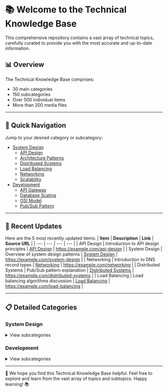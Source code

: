 📚 Welcome to the Technical Knowledge Base
==============================================

This comprehensive repository contains a vast array of technical topics, carefully curated to provide you with the most accurate and up-to-date information.

## 📊 Overview
The Technical Knowledge Base comprises:
* 30 main categories
* 150 subcategories
* Over 500 individual items
* More than 200 media files

---
## 🧭 Quick Navigation
Jump to your desired category or subcategory:
* [System Design](#system-design)
	+ [API Design](#api-design)
	+ [Architecture Patterns](#architecture-patterns)
	+ [Distributed Systems](#distributed-systems)
	+ [Load Balancing](#load-balancing)
	+ [Networking](#networking)
	+ [Scalability](#scalability)
* [Development](#development)
	+ [API Gateway](#api-gateway)
	+ [Database Scaling](#database-scaling)
	+ [OSI Model](#osi-model)
	+ [Pub/Sub Pattern](#pubsub-pattern)

---
## 🔔 Recent Updates
Here are the 5 most recently updated items:
| **Item** | **Description** | **Link** | **Source URL** |
| --- | --- | --- | --- |
| API Design | Introduction to API design principles | [API Design](#api-design) | https://example.com/api-design |
| System Design | Overview of system design patterns | [System Design](#system-design) | https://example.com/system-design |
| Networking | Introduction to DNS record types | [Networking](#networking) | https://example.com/networking |
| Distributed Systems | Pub/Sub pattern explanation | [Distributed Systems](#distributed-systems) | https://example.com/distributed-systems |
| Load Balancing | Load balancing algorithms discussion | [Load Balancing](#load-balancing) | https://example.com/load-balancing |

---
## 📋 Detailed Categories
### <a name="system-design"></a>System Design
<details>
<summary>View subcategories</summary>
* <a name="api-design"></a>[API Design](#api-design)
	+ Introduction to API design principles
	+ Common pagination methods
	+ API gateway functions
* <a name="architecture-patterns"></a>[Architecture Patterns](#architecture-patterns)
	+ Introduction to OSI model
	+ Resiliency patterns for building robust systems
* <a name="distributed-systems"></a>[Distributed Systems](#distributed-systems)
	+ Pub/Sub pattern explanation
	+ Introduction to distributed system design
* <a name="load-balancing"></a>[Load Balancing](#load-balancing)
	+ Load balancing algorithms discussion
	+ Importance of load balancing in system design
* <a name="networking"></a>[Networking](#networking)
	+ Introduction to DNS record types
	+ ARP protocol flow explanation
* <a name="scalability"></a>[Scalability](#scalability)
	+ Introduction to database scaling
	+ Importance of scalability in system design
</details>

### Development
<details>
<summary>View subcategories</summary>
* [API Gateway](#api-gateway)
	+ Functions and importance of API gateway
* [Database Scaling](#database-scaling)
	+ Introduction to database scaling techniques
* [OSI Model](#osi-model)
	+ Detailed explanation of OSI model layers
* [Pub/Sub Pattern](#pubsub-pattern)
	+ Introduction to Pub/Sub pattern and its applications
</details>

---
🌟 We hope you find this Technical Knowledge Base helpful. Feel free to explore and learn from the vast array of topics and subtopics. Happy learning! 📚